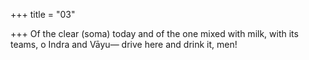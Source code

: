 +++
title = "03"

+++
Of the clear (soma) today and of the one mixed with milk, with its  teams, o Indra and Vāyu—
drive here and drink it, men! 